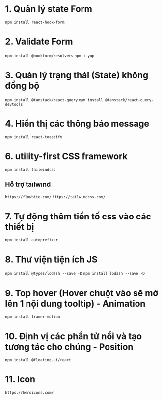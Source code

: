 # 1. Quản lý state Form

`npm install react-hook-form`

# 2. Validate Form

`npm install @hookform/resolvers`
`npm i yup`

# 3. Quản lý trạng thái (State) không đồng bộ

`npm install @tanstack/react-query`
`npm install @tanstack/react-query-devtools`

# 4. Hiển thị các thông báo message

`npm install react-toastify`

# 6. utility-first CSS framework

`npm install tailwindcss`

## Hỗ trợ tailwind

`https://flowbite.com/`
`https://tailwindcss.com/`

# 7. Tự động thêm tiền tố css vào các thiết bị

`npm install autoprefixer`

# 8. Thư viện tiện ích JS

`npm install @types/lodash --save -D`
`npm install lodash --save -D`

# 9. Top hover (Hover chuột vào sẽ mở lên 1 nội dung tooltip) - Animation

`npm install framer-motion`

# 10. Định vị các phần tử nổi và tạo tương tác cho chúng - Position

`npm install @floating-ui/react`

# 11. Icon

`https://heroicons.com/`
